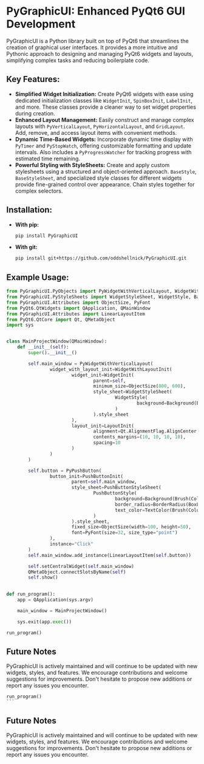 # PyGraphicUI: Enhanced PyQt6 GUI Development

PyGraphicUI is a Python library built on top of PyQt6 that streamlines the creation of graphical user interfaces. It provides a more intuitive and Pythonic approach to designing and managing PyQt6 widgets and layouts, simplifying complex tasks and reducing boilerplate code.

## Key Features:

* **Simplified Widget Initialization:** Create PyQt6 widgets with ease using dedicated initialization classes like `WidgetInit`, `SpinBoxInit`, `LabelInit`, and more.  These classes provide a cleaner way to set widget properties during creation.
* **Enhanced Layout Management:** Easily construct and manage complex layouts with `PyVerticalLayout`, `PyHorizontalLayout`, and `GridLayout`. Add, remove, and access layout items with convenient methods.
* **Dynamic Time-Based Widgets:** Incorporate dynamic time display with `PyTimer` and `PyStopWatch`, offering customizable formatting and update intervals. Also includes a `PyProgressWatcher` for tracking progress with estimated time remaining.
* **Powerful Styling with StyleSheets:** Create and apply custom stylesheets using a structured and object-oriented approach. `BaseStyle`, `BaseStyleSheet`, and specialized style classes for different widgets provide fine-grained control over appearance. Chain styles together for complex selectors.

## Installation:

* **With pip:**
    ```bash
    pip install PyGraphicUI
    ```

* **With git:**
    ```bash
    pip install git+https://github.com/oddshellnick/PyGraphicUI.git
    ```

## Example Usage:

```python
from PyGraphicUI.PyObjects import PyWidgetWithVerticalLayout, WidgetWithLayoutInit, WidgetInit, LayoutInit, PyPushButton, PushButtonInit
from PyGraphicUI.PyStyleSheets import WidgetStyleSheet, WidgetStyle, Background, Brush, Color, RGB, PushButtonStyleSheet, PushButtonStyle, BorderRadius, BoxLengths, Length, PX, TextColor
from PyGraphicUI.Attributes import ObjectSize, PyFont
from PyQt6.QtWidgets import QApplication, QMainWindow
from PyGraphicUI.Attributes import LinearLayoutItem
from PyQt6.QtCore import Qt, QMetaObject
import sys


class MainProjectWindow(QMainWindow):
    def __init__(self):
        super().__init__()

        self.main_window = PyWidgetWithVerticalLayout(
                widget_with_layout_init=WidgetWithLayoutInit(
                        widget_init=WidgetInit(
                                parent=self,
                                minimum_size=ObjectSize(800, 600),
                                style_sheet=WidgetStyleSheet(
                                        WidgetStyle(
                                                background=Background(Brush(Color(RGB(45, 45, 45))))
                                        )
                                ).style_sheet
                        ),
                        layout_init=LayoutInit(
                                alignment=Qt.AlignmentFlag.AlignCenter,
                                contents_margins=(10, 10, 10, 10),
                                spacing=10
                        )
                )
        )

        self.button = PyPushButton(
                button_init=PushButtonInit(
                        parent=self.main_window,
                        style_sheet=PushButtonStyleSheet(
                                PushButtonStyle(
                                        background=Background(Brush(Color(RGB(90, 90, 90)))),
                                        border_radius=BorderRadius(BoxLengths(Length(PX(10)))),
                                        text_color=TextColor(Brush(Color(RGB(230, 230, 230))))
                                )
                        ).style_sheet,
                        fixed_size=ObjectSize(width=100, height=50),
                        font=PyFont(size=32, size_type="point")
                ),
                instance="Click"
        )
        self.main_window.add_instance(LinearLayoutItem(self.button))

        self.setCentralWidget(self.main_window)
        QMetaObject.connectSlotsByName(self)
        self.show()

        
def run_program():
    app = QApplication(sys.argv)

    main_window = MainProjectWindow()

    sys.exit(app.exec())

run_program()
```

## Future Notes

PyGraphicUI is actively maintained and will continue to be updated with new widgets, styles, and features. We encourage contributions and welcome suggestions for improvements. Don't hesitate to propose new additions or report any issues you encounter.


    run_program()
    ```

Future Notes
------------

PyGraphicUI is actively maintained and will continue to be updated with new widgets, styles, and features. We encourage contributions and welcome suggestions for improvements. Don't hesitate to propose new additions or report any issues you encounter.